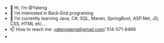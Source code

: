 - 👋 Hi, I’m @Yateng
- 👀 I’m interested in Back-End programing
- 🌱 I’m currently learning Java, C#, SQL, Maven, SpringBoot, ASP.Net, JS, CSS, HTML etc...
- 📫 How to reach me: yatenggeng@gmail.com/ 514-571-6466
- 

<!---
Yateng198/Yateng198 is a ✨ special ✨ repository because its `README.md` (this file) appears on your GitHub profile.
You can click the Preview link to take a look at your changes.
--->
